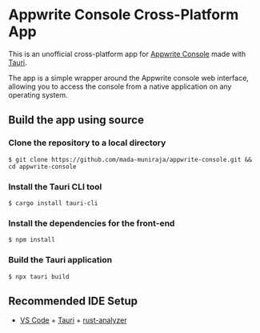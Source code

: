 # Appwrite Console Cross-Platform App

This is an unofficial cross-platform app for [Appwrite Console](https://cloud.appwrite.io/) made with [Tauri](https://tauri.app/).

The app is a simple wrapper around the Appwrite console web interface, allowing you to access the console from a native application on any operating system.

## Build the app using source

### Clone the repository to a local directory

```
$ git clone https://github.com/mada-muniraja/appwrite-console.git && cd appwrite-console
```

### Install the Tauri CLI tool

```
$ cargo install tauri-cli
```

### Install the dependencies for the front-end

```
$ npm install
```

### Build the Tauri application

```
$ npx tauri build
```

## Recommended IDE Setup

- [VS Code](https://code.visualstudio.com/) + [Tauri](https://marketplace.visualstudio.com/items?itemName=tauri-apps.tauri-vscode) + [rust-analyzer](https://marketplace.visualstudio.com/items?itemName=rust-lang.rust-analyzer)
